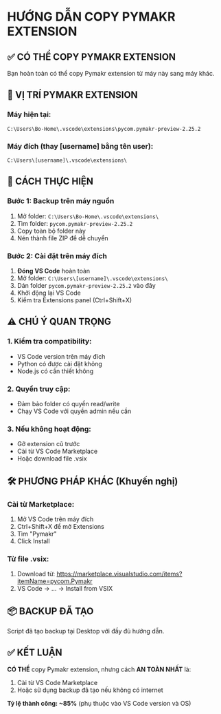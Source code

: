 # HƯỚNG DẪN COPY PYMAKR EXTENSION

## ✅ CÓ THỂ COPY PYMAKR EXTENSION

Bạn hoàn toàn có thể copy Pymakr extension từ máy này sang máy khác.

## 📍 VỊ TRÍ PYMAKR EXTENSION

### Máy hiện tại:
```
C:\Users\Bo-Home\.vscode\extensions\pycom.pymakr-preview-2.25.2
```

### Máy đích (thay [username] bằng tên user):
```
C:\Users\[username]\.vscode\extensions\
```

## 🔧 CÁCH THỰC HIỆN

### Bước 1: Backup trên máy nguồn
1. Mở folder: `C:\Users\Bo-Home\.vscode\extensions\`
2. Tìm folder: `pycom.pymakr-preview-2.25.2`
3. Copy toàn bộ folder này
4. Nén thành file ZIP để dễ chuyển

### Bước 2: Cài đặt trên máy đích
1. **Đóng VS Code** hoàn toàn
2. Mở folder: `C:\Users\[username]\.vscode\extensions\`
3. Dán folder `pycom.pymakr-preview-2.25.2` vào đây
4. Khởi động lại VS Code
5. Kiểm tra Extensions panel (Ctrl+Shift+X)

## ⚠️ CHÚ Ý QUAN TRỌNG

### 1. Kiểm tra compatibility:
- VS Code version trên máy đích
- Python có được cài đặt không
- Node.js có cần thiết không

### 2. Quyền truy cập:
- Đảm bảo folder có quyền read/write
- Chạy VS Code với quyền admin nếu cần

### 3. Nếu không hoạt động:
- Gỡ extension cũ trước
- Cài từ VS Code Marketplace
- Hoặc download file .vsix

## 🛠️ PHƯƠNG PHÁP KHÁC (Khuyến nghị)

### Cài từ Marketplace:
1. Mở VS Code trên máy đích
2. Ctrl+Shift+X để mở Extensions
3. Tìm "Pymakr" 
4. Click Install

### Từ file .vsix:
1. Download từ: https://marketplace.visualstudio.com/items?itemName=pycom.Pymakr
2. VS Code → ... → Install from VSIX

## 📦 BACKUP ĐÃ TẠO

Script đã tạo backup tại Desktop với đầy đủ hướng dẫn.

## ✅ KẾT LUẬN

**CÓ THỂ** copy Pymakr extension, nhưng cách **AN TOÀN NHẤT** là:
1. Cài từ VS Code Marketplace 
2. Hoặc sử dụng backup đã tạo nếu không có internet

**Tỷ lệ thành công: ~85%** (phụ thuộc vào VS Code version và OS)
